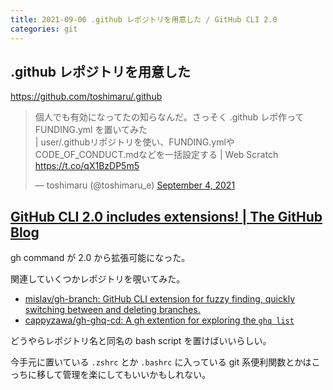 ```yaml
---
title: 2021-09-06 .github レポジトリを用意した / GitHub CLI 2.0
categories: git
---
```


## .github レポジトリを用意した

<https://github.com/toshimaru/.github>

<blockquote class="twitter-tweet"><p lang="ja" dir="ltr">個人でも有効になってたの知らなんだ。さっそく .github レポ作って FUNDING.yml を置いてみた <br>| user/.githubリポジトリを使い、FUNDING.ymlやCODE_OF_CONDUCT.mdなどを一括設定する | Web Scratch <a href="https://t.co/qX1BzDP5m5">https://t.co/qX1BzDP5m5</a></p>&mdash; toshimaru (@toshimaru_e) <a href="https://twitter.com/toshimaru_e/status/1434101917198602244?ref_src=twsrc%5Etfw">September 4, 2021</a></blockquote> <script async src="https://platform.twitter.com/widgets.js" charset="utf-8"></script>

## [GitHub CLI 2.0 includes extensions! | The GitHub Blog](https://github.blog/2021-08-24-github-cli-2-0-includes-extensions/)

gh command が 2.0 から拡張可能になった。

関連していくつかレポジトリを覗いてみた。

- [mislav/gh-branch: GitHub CLI extension for fuzzy finding, quickly switching between and deleting branches.](https://github.com/mislav/gh-branch)
- [cappyzawa/gh-ghq-cd: A gh extention for exploring the `ghq list`](https://github.com/cappyzawa/gh-ghq-cd)

どうやらレポジトリ名と同名の bash script を置けばいいらしい。

今手元に置いている `.zshrc` とか `.bashrc` に入っている git 系便利関数とかはこっちに移して管理を楽にしてもいいかもしれない。
